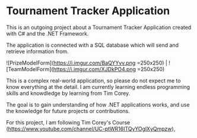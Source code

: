 # Tournament Tracker Application

This is an outgoing project about a Tournament Tracker Application created with C# and the .NET Framework.



The application is connected with a SQL database which will send and retrieve information from.

![PrizeModelForm](https://i.imgur.com/BaQYYvv.png =250x250) | ![TeamModelForm](https://i.imgur.com/XJDkPO4.png =250x250)


This is a complex real-world application, so please do not expect me to know everything at the detail. I am currently learning endless
programming skills and knowdledge by learning from Tim Corey.

The goal is to gain understanding of how .NET applications works, and use the knowledge for future projects or contributions. 

For this project, I am following Tim Corey's Course (https://www.youtube.com/channel/UC-ptWR16ITQyYOglXyQmpzw),
